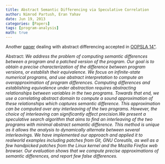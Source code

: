 ```yaml
---
title: Abstract Semantic Differencing via Speculative Correlation
author: Nimrod Partush, Eran Yahav
date: Jun 19, 2013
categories: [Papers]
tags: [program-analysis]
math: true
---
```


Another [paper](/assets/publications/score.pdf) dealing with abstract differencing accepted in [OOPSLA 14"](https://2014.splashcon.org/track/oopsla2014).

Abstract: _We address the problem of computing semantic differences
           between a program and a patched version of the
           program. Our goal is to obtain a precise characterization
           of the difference between program versions, or establish
           their equivalence. We focus on infinite-state numerical programs,
           and use abstract interpretation to compute an overapproximation
           of program differences.
           Computing differences and establishing equivalence under
           abstraction requires abstracting relationships between
           variables in the two programs. Towards that end, we use a
           correlating abstract domain to compute a sound approximation
           of these relationships which captures semantic difference.
           This approximation can be computed over any interleaving
           of the two programs. However, the choice of interleaving
           can significantly affect precision.We present a speculative
           search algorithm that aims to find an interleaving of
           the two programs with minimal abstract semantic difference.
           This method is unique as it allows the analysis to dynamically
           alternate between several interleavings.
           We have implemented our approach and applied it to realworld
           examples including patches from Git, GNU Coreutils,
           as well as a few handpicked patches from the Linux kernel
           and the Mozilla Firefox web browser. Our evaluation shows
           that we compute precise approximations of semantic differences,
           and report few false differences._
